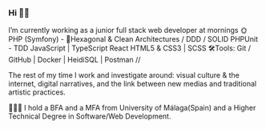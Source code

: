 <h3>Hi 👋🏻 </h3>

I’m currently working as a junior full stack web developer at mornings 🌞 
PHP (Symfony) - 🌿Hexagonal & Clean Architectures / DDD / SOLID
PHPUnit - TDD
JavaScript | TypeScript
React
HTML5 & CSS3 | SCSS
🛠Tools: 
Git / GitHub | Docker | HeidiSQL | Postman
//

The rest of my time I work and investigate around: visual culture & the internet, digital narratives, and the link between new medias and traditional artistic practices.

👩🏻‍🎓 I hold a BFA and a MFA from University of Málaga(Spain) and a Higher Technical Degree in Software/Web Development.